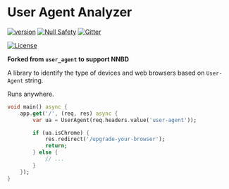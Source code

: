 # User Agent Analyzer

[![version](https://img.shields.io/badge/pub-v3.0.0-brightgreen)](https://pub.dartlang.org/packages/user_agent_analyzer)
[![Null Safety](https://img.shields.io/badge/null-safety-brightgreen)](https://dart.dev/null-safety)
[![Gitter](https://img.shields.io/gitter/room/angel_dart/discussion)](https://gitter.im/angel_dart/discussion)

[![License](https://img.shields.io/github/license/dukefirehawk/angel)](https://github.com/dukefirehawk/angel/tree/angel3/packages/user_agent/user_agent/LICENSE)

**Forked from `user_agent` to support NNBD**

A library to identify the type of devices and web browsers based on `User-Agent` string.

Runs anywhere.

```dart
void main() async {
    app.get('/', (req, res) async {
        var ua = UserAgent(req.headers.value('user-agent'));

        if (ua.isChrome) {
            res.redirect('/upgrade-your-browser');
            return;
        } else {
            // ...
        }
    });
}
```
